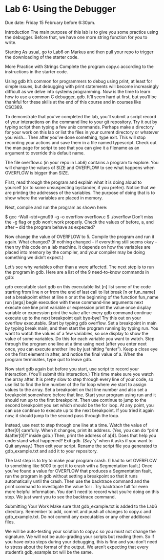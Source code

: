 # Lab 6: Using the Debugger
Due date: Friday 15 February before 6:30pm.

Introduction
The main purpose of this lab is to give you some practice using the debugger. Before that, we have one more string function for you to write.

Starting
As usual, go to Lab6 on Markus and then pull your repo to trigger the downloading of the starter code.

More Practice with Strings
Complete the program copy.c according to the instructions in the starter code.

Using gdb
It’s common for programmers to debug using print, at least for simple issues, but debugging with print statements will become increasingly difficult as we delve into systems programming. Now is the time to learn how to use a common C debugger, gdb. It’ll seem hard at first, but you’ll be thankful for these skills at the end of this course and in courses like CSC369.

To demonstrate that you’ve completed the lab, you’ll submit a script record of your interactions on the command line to your git repository. Try it out by typing script then typing a few unix commands. Perhaps make a directory for your work on this lab or list the files in your current directory or whatever you wish… Then after you’ve done something, type exit. This will stop recording your actions and save them in a file named typescript. Check out the man page for script to see that you can give it a filename as an argument to override this default name.

The file overflow.c (in your repo in Lab6) contains a program to explore. You will change the values of SIZE and OVERFLOW to see what happens when OVERFLOW is bigger than SIZE.

First, read through the program and explain what it is doing aloud to yourself (or to some unsuspecting bystander, if you prefer). Notice that we are printing the addresses of the variables. The purpose of doing that is to show where the variables are placed in memory.

Next, compile and run the program as shown here:

$ gcc -Wall -std=gnu99 -g -o overflow overflow.c
$ ./overflow
Don’t miss the -g flag or gdb won’t work properly. Check the values of before, a, and after – did the program behave as expected?

Now change the value of OVERFLOW to 5. Compile the program and run it again. What changed? (If nothing changed – if everything still seems okay – then try this code on a lab machine. It depends on how the variables are placed into memory by the compiler, and your compiler may be doing something we didn’t expect.)

Let’s see why variables other than a were affected. The next step is to run the program in gdb. Here are a list of the 9 need-to-know commands in gdb:

gdb executable	start gdb on this executable
list [n]	list some of the code starting from line n or from the end of last call to list
break [n or fun_name]	set a breakpoint either at line n or at the beginning of the function fun_name
run [args]	begin execution with these command-line arguments
next	execute one line
print variable or expression	print the value once
display variable or expression	print the value after every gdb command
continue	execute up to the next breakpoint
quit	bye-bye!
Try this out on your overflow executable. Start by typing gdb overflow. Set a breakpoint in main by typing break main, and then start the program running by typing run. You want to watch the values of a few variables, so use display to show the value of some variables. Do this for each variable you want to watch. Step through the program one line at a time using next (after you enter next once, you can execute another line by just hitting “enter”). Keep a close eye on the first element in after, and notice the final value of a. When the program terminates, type quit to leave gdb.

Now start gdb again but before you start, use script to record your interaction. (You’ll submit this interaction.) This time make sure you watch the array after. It is pretty slow to step through every line of your code, so use list to find the line number of the for loop where we start to assign values to the array. Set a breakpoint on that line number and also set a breakpoint somewhere before that line. Start your program using run and it should run up to the first breakpoint. Then use continue to jump to the second breakpoint you set which should be the for loop. At any point, you can use continue to execute up to the next breakpoint. If you tried it again now, it should jump to the second pass through the loop.

Instead, use next to step through one line at a time. Watch the value of after[0] carefully. When it changes, print its address. (Yes, you can do “print &(after[0])” inside gdb.) Then, print the address of a[4]. Does that help you understand what happened? Exit gdb. (Say ‘y’ when it asks if you want to Quit anyway.) Then exit your script. Rename the script file you generated to gdb_example.txt and add it to your repository.

The last step is to try to make your program crash. (I had to set OVERFLOW to something like 5000 to get it to crash with a Segmentation fault.) Once you’ve found a value for OVERFLOW that produces a Segmentation fault, run the program in gdb without setting a breakpoint so that it runs automatically until the crash. Then use the backtrace command and the print command to investigate the value for i. Try backtrace full for even more helpful information. You don’t need to record what you’re doing on this step. We just want you to see the backtrace command.

Submitting Your Work
Make sure that gdb_example.txt is added to the Lab6 directory. Remember to add, commit and push all changes to copy.c and gdb_example.txt. Do not commit any executables or any other additional files.

We will be auto-testing your solution to copy.c so you must not change the signature. We will not be auto-grading your scripts but reading them. So if you have extra steps during your debugging, this is fine and you don’t need to stress about the format of the output. We aren’t expecting that every student’s gdb_example.txt will be the same.

